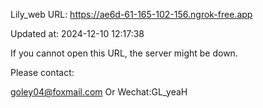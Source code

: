Lily_web URL: https://ae6d-61-165-102-156.ngrok-free.app

Updated at: 2024-12-10 12:17:38

If you cannot open this URL, the server might be down.

Please contact: 

goley04@foxmail.com Or Wechat:GL_yeaH
